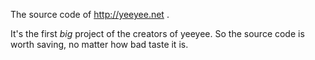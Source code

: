 The source code of http://yeeyee.net .

It's the first *big* project of the creators of yeeyee. So the source code is worth saving, no matter how bad taste it is.